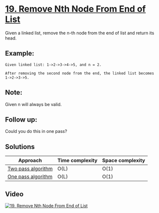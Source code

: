 # [19. Remove Nth Node From End of List](https://leetcode.com/problems/remove-nth-node-from-end-of-list/)

Given a linked list, remove the n-th node from the end of list and return its head.

## Example:

```
Given linked list: 1->2->3->4->5, and n = 2.

After removing the second node from the end, the linked list becomes 1->2->3->5.
```

## Note:

Given n will always be valid.

## Follow up:

Could you do this in one pass?

## Solutions

|   Approach  | Time complexity | Space complexity |
|-------------|-----------------|------------------|
| [Two pass algorithm](solution1.md) | O(L) | O(1) |
| [One pass algorithm](solution2.md) | O(L) | O(1) |

## Video

[![19. Remove Nth Node From End of List](http://img.youtube.com/vi/V8RdOfCQ4SQ/0.jpg)](http://www.youtube.com/watch?v=V8RdOfCQ4SQ&list=PL9YvZlrMIj4msDfX2rTsl4hwETiKiwsy3 "19. Remove Nth Node From End of List")
